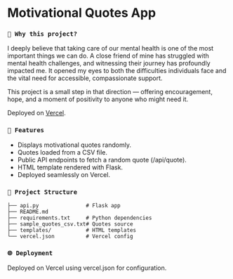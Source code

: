 # Motivational Quotes App

### `🌟 Why this project?`

I deeply believe that taking care of our mental health is one of the most important things we can do. A close friend of mine has struggled with mental health challenges, and witnessing their journey has profoundly impacted me. It opened my eyes to both the difficulties individuals face and the vital need for accessible, compassionate support. 

This project is a small step in that direction — offering encouragement, hope, and a moment of positivity to anyone who might need it.

Deployed on [Vercel](https://motivational-quotes-nydqsxfee-oliviazhangs-projects.vercel.app/).

### `🚀 Features`
- Displays motivational quotes randomly.
- Quotes loaded from a CSV file.
- Public API endpoints to fetch a random quote (/api/quote).
- HTML template rendered with Flask.
- Deployed seamlessly on Vercel.

### `📂 Project Structure`
```
├── api.py               # Flask app
├── README.md
├── requirements.txt     # Python dependencies
├── sample_quotes_csv.txt# Quotes source
├── templates/           # HTML templates
└── vercel.json          # Vercel config
```
### `🌐 Deployment`
Deployed on Vercel using vercel.json for configuration.
